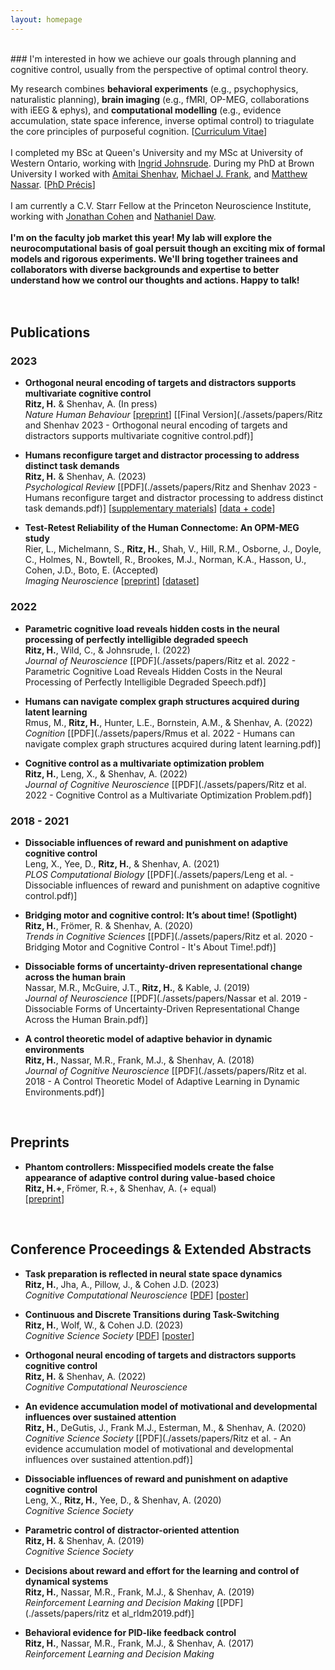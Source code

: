 ```yaml
---
layout: homepage
---
```

<br>
### I'm interested in how we achieve our goals through planning and cognitive control, usually from the perspective of optimal control theory.

My research combines **behavioral experiments** (e.g., psychophysics, naturalistic planning), **brain imaging** (e.g., fMRI, OP-MEG, collaborations with iEEG & ephys), and **computational modelling** (e.g., evidence accumulation, state space inference, inverse optimal control) to triagulate the core principles of purposeful cognition. [[Curriculum Vitae](./assets/CV/hritz_CV.pdf)]
<br><br>
I completed my BSc at Queen's University and my MSc at University of Western Ontario, working with [Ingrid Johnsrude](https://sites.google.com/site/johnsrudeconchlab/home). During my PhD at Brown University I worked with [Amitai Shenhav](https://www.shenhavlab.org/), [Michael J. Frank](https://www.lnccbrown.com/), and [Matthew Nassar](https://sites.brown.edu/mattlab/). [[PhD Précis](./assets/papers/Ritz_PhD_Precis.pdf)]
<br><br>
I am currently a C.V. Starr Fellow at the Princeton Neuroscience Institute, working with [Jonathan Cohen](https://ncclab.princeton.edu/) and [Nathaniel Daw](https://dawlab.princeton.edu/).
<br><br>
**I'm on the faculty job market this year! My lab will explore the neurocomputational basis of goal persuit though an exciting mix of formal models and rigorous experiments. We'll bring together trainees and collaborators with diverse backgrounds and expertise to better understand how we control our thoughts and actions. Happy to talk!**
<br><br><br>

## Publications


### 2023

- **Orthogonal neural encoding of targets and distractors supports multivariate cognitive control**
  <br>
  **Ritz, H.** & Shenhav, A. (In press)
  <br>
  _Nature Human Behaviour_ [[preprint](https://doi.org/10.1101/2022.12.01.518771)] [[Final Version](./assets/papers/Ritz and Shenhav 2023 - Orthogonal neural encoding of targets and distractors supports multivariate cognitive control.pdf)]


- **Humans reconfigure target and distractor processing to address distinct task demands**
  <br>
  **Ritz, H.** & Shenhav, A. (2023)
  <br>
  _Psychological Review_ [[PDF](./assets/papers/Ritz and Shenhav 2023 - Humans reconfigure target and distractor processing to address distinct task demands.pdf)] [[supplementary materials](./assets/papers/rev0000442_sm.pdf)] [[data + code](https://github.com/shenhavlab/PACT-public)]


- **Test-Retest Reliability of the Human Connectome: An OPM-MEG study**
  <br>
  Rier, L., Michelmann, S., **Ritz, H.**, Shah, V., Hill, R.M., Osborne, J., Doyle, C., Holmes, N., Bowtell, R., Brookes, M.J., Norman, K.A., Hasson, U., Cohen, J.D., Boto, E. (Accepted)
  <br>
  _Imaging Neuroscience_ [[preprint](https://doi.org/10.1101/2022.12.21.521184)] [[dataset](https://doi.org/10.5281/zenodo.7477061)]




### 2022

- **Parametric cognitive load reveals hidden costs in the neural processing of perfectly intelligible degraded speech**
  <br>
  **Ritz, H.**, Wild, C., & Johnsrude, I. (2022)
  <br>
  _Journal of Neuroscience_ [[PDF](./assets/papers/Ritz et al. 2022 - Parametric Cognitive Load Reveals Hidden Costs in the Neural Processing of Perfectly Intelligible Degraded Speech.pdf)]


- **Humans can navigate complex graph structures acquired during latent learning**
  <br>
  Rmus, M., **Ritz, H.**, Hunter, L.E., Bornstein, A.M., & Shenhav, A. (2022)
  <br>
  _Cognition_ [[PDF](./assets/papers/Rmus et al. 2022 - Humans can navigate complex graph structures acquired during latent learning.pdf)]


- **Cognitive control as a multivariate optimization problem**
  <br>
  **Ritz, H.**, Leng, X., & Shenhav, A. (2022)
  <br>
  _Journal of Cognitive Neuroscience_ [[PDF](./assets/papers/Ritz et al. 2022 - Cognitive Control as a Multivariate Optimization Problem.pdf)]



### 2018 - 2021

- **Dissociable influences of reward and punishment on adaptive cognitive control**
  <br>
  Leng, X., Yee, D., **Ritz, H.**, & Shenhav, A. (2021)
  <br>
  _PLOS Computational Biology_ [[PDF](./assets/papers/Leng et al. - Dissociable influences of reward and punishment on adaptive cognitive control.pdf)]


- **Bridging motor and cognitive control: It’s about time! (Spotlight)**
  <br>
  **Ritz, H.**, Frömer, R. & Shenhav, A. (2020)
  <br>
  _Trends in Cognitive Sciences_ [[PDF](./assets/papers/Ritz et al. 2020 - Bridging Motor and Cognitive Control - It's About Time!.pdf)]


- **Dissociable forms of uncertainty-driven representational change across the human brain**
  <br>
  Nassar, M.R., McGuire, J.T., **Ritz, H.**, & Kable, J. (2019)
  <br>
  _Journal of Neuroscience_ [[PDF](./assets/papers/Nassar et al. 2019 - Dissociable Forms of Uncertainty-Driven Representational Change Across the Human Brain.pdf)]


- **A control theoretic model of adaptive behavior in dynamic environments**
  <br>
  **Ritz, H.**, Nassar, M.R., Frank, M.J., & Shenhav, A. (2018)
  <br>
  _Journal of Cognitive Neuroscience_ [[PDF](./assets/papers/Ritz et al. 2018 - A Control Theoretic Model of Adaptive Learning in Dynamic Environments.pdf)]


<br>







## Preprints

- **Phantom controllers: Misspecified models create the false appearance of adaptive control during value-based choice**
  <br>
  **Ritz, H.+**, Frömer, R.+, & Shenhav, A. (+ equal)
  <br>
  [[preprint](https://doi.org/10.1101/2023.01.18.524640)] 

 

<br>







## Conference Proceedings & Extended Abstracts

- **Task preparation is reflected in neural state space dynamics**
  <br>
  **Ritz, H.**, Jha, A., Pillow, J., & Cohen J.D. (2023) 
  <br>
  _Cognitive Computational Neuroscience_ [[PDF](./assets/papers/2023_CCN.pdf)] [[poster](./assets/posters/2023_CCN_poster.pdf)]


- **Continuous and Discrete Transitions during Task-Switching**
  <br>
  **Ritz, H.**, Wolf, W., & Cohen J.D. (2023)
  <br>
  _Cognitive Science Society_ [[PDF](./assets/papers/Ritz_2023_CogSci.pdf)] [[poster](./assets/posters/2023_cogsci_poster.pdf)]


- **Orthogonal neural encoding of targets and distractors supports cognitive control**
  <br>
  **Ritz, H.** & Shenhav, A. (2022)
  <br>
  _Cognitive Computational Neuroscience_


- **An evidence accumulation model of motivational and developmental influences over sustained attention**
  <br>
  **Ritz, H.**, DeGutis, J., Frank M.J., Esterman, M., & Shenhav, A. (2020)
  <br>
  _Cognitive Science Society_ [[PDF](./assets/papers/Ritz et al. - An evidence accumulation model of motivational and developmental influences over sustained attention.pdf)]


- **Dissociable influences of reward and punishment on adaptive cognitive control**
  <br>
  Leng, X., **Ritz, H.**, Yee, D., & Shenhav, A. (2020)
  <br>
  _Cognitive Science Society_


- **Parametric control of distractor-oriented attention**
  <br>
  **Ritz, H.** & Shenhav, A. (2019)
  <br>
  _Cognitive Science Society_
  

- **Decisions about reward and effort for the learning and control of dynamical systems**
  <br>
  **Ritz, H.**, Nassar, M.R., Frank, M.J., & Shenhav, A. (2019)
  <br>
  _Reinforcement Learning and Decision Making_ [[PDF](./assets/papers/ritz et al_rldm2019.pdf)]
  

- **Behavioral evidence for PID-like feedback control**
  <br>
  **Ritz, H.**, Nassar, M.R., Frank, M.J., & Shenhav, A. (2017)
  <br>
  _Reinforcement Learning and Decision Making_


<br>



